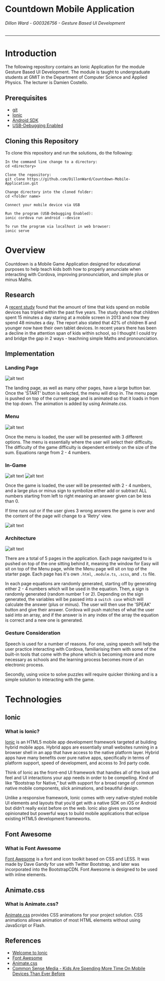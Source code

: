 # Countdown Mobile Application
###### *Dillon Ward - G00326756 - Gesture Based UI Development*
---
# Introduction
The following repository contains an Ionic Application for the module Gesture Based UI Development. The module is taught to undergraduate students at GMIT in the Department of Computer Science and Applied Physics. The lecturer is Damien Costello.

## Prerequisites
* [git](https://git-scm.com/)
* [Ionic](https://ionicframework.com/)
* [Android SDK](https://developer.android.com/studio/index.html)
* [USB-Debugging Enabled](https://www.embarcadero.com/starthere/xe5/mobdevsetup/android/en/enabling_usb_debugging_on_an_android_device.html)

## Cloning this Repository
To clone this repository and run the solutions, do the following:
```
In the command line change to a directory:
cd <directory>

Clone the repository:
git clone https://github.com/DillonWard/Countdown-Mobile-Application.git

Change directory into the cloned folder:
cd <folder name>

Connect your mobile device via USB

Run the program (USB-Debugging Enabled):
ionic cordova run android --device

To run the program via localhost in web browser:
ionic serve
```

# Overview
Countdown is a Mobile Game Application designed for educational purposes to help teach kids both how to properly annunciate when interacting with Cordova, improving pronounciation, and simple plus or minus Maths.
## Research
A [recent study](https://www.commonsensemedia.org/research/the-common-sense-census-media-use-by-kids-age-zero-to-eight-2017) found that the amount of time that kids spend on mobile devices has tripled within the past five years. The study shows that children spent 15 minutes a day staring at a mobile screen in 2013 and now they spend 48 minutes a day. The report also stated that 42% of children 8 and younger now have their own tablet devices. In recent years there has been a decline in the attention span of kids within school, so I thought I could try and bridge the gap in 2 ways - teachning simple Maths and pronounciation.

## Implementation
### Landing Page
![alt text](https://github.com/DillonWard/Countdown-Mobile-Application/blob/master/src/assets/imgs/landing-page.png?raw=true)

The landing page, as well as many other pages, have a large button bar. Once the 'START' button is selected, the menu will drop in. The menu page is pushed on top of the current page and is animated so that it loads in from the top down. The animation is added by using Animate.css.

### Menu
![alt text](https://github.com/DillonWard/Countdown-Mobile-Application/blob/master/src/assets/imgs/menu.png?raw=true)

Once the menu is loaded, the user will be presented with 3 different options. The menu is essentially where the user will select their difficulty. The difficulty of the game difficulty is dependent entirely on the size of the sum. Equations range from 2 - 4 numbers.

### In-Game
![alt text](https://github.com/DillonWard/Countdown-Mobile-Application/blob/master/src/assets/imgs/easy.png?raw=true) 
![alt text](https://github.com/DillonWard/Countdown-Mobile-Application/blob/master/src/assets/imgs/hard.png?raw=true)


Once the game is loaded, the user will be presented with 2 - 4 numbers, and a large plus or minus sign to symbolize either add or subtract ALL numbers starting from left to right meaning an answer given can be less than 0.

If time runs out or if the user gives 3 wrong answers the game is over and the content of the page will change to a 'Retry' view.

![alt text](https://github.com/DillonWard/Countdown-Mobile-Application/blob/master/src/assets/imgs/retry.png?raw=true)

### Architecture
![alt text](https://github.com/DillonWard/Countdown-Mobile-Application/blob/master/src/assets/imgs/UML.png?raw=true)

There are a total of 5 pages in the application. Each page navigated to is pushed on top of the one sitting behind it, meaning the window for Easy will sit on top of the Menu page, while the Menu page will sit on top of the starter page. Each page has it's own `.html`, `.module.ts`, `.scss`, and `.ts` file.

In each page equations are randomly generated, starting off by generating either 2 - 4 numbers which will be used in the equation. Then, a sign is randomly generated (random number 1 or 2). Depending on the sign generated, the variables will be passed into a `switch case` which will calculate the answer (plus or minus).  The user will then use the 'SPEAK' button and give their answer. Cordova will push matches of what the user said into an array, and if the answer is in any index of the array the equation is correct and a new one is generated. 

### Gesture Consideration
Speech is used for a number of reasons. For one, using speech will help the user practice interacting with Cordova, familiarising them with some of the built-in tools that come with the phone which is becoming more and more necessary as schools and the learning process becomes more of an electronic process. 

Secondly, using voice to solve puzzles will require quicker thinking and is a simple solution to interacting with the game.
# Technologies
## Ionic
### What is Ionic?
[Ionic](https://en.wikipedia.org/wiki/Ionic_(mobile_app_framework)) is an HTML5 mobile app development framework targeted at building hybrid mobile apps. Hybrid apps are essentially small websites running in a browser shell in an app that have access to the native platform layer. Hybrid apps have many benefits over pure native apps, specifically in terms of platform support, speed of development, and access to 3rd party code.

Think of Ionic as the front-end UI framework that handles all of the look and feel and UI interactions your app needs in order to be compelling. Kind of like “Bootstrap for Native,” but with support for a broad range of common native mobile components, slick animations, and beautiful design.

Unlike a responsive framework, Ionic comes with very native-styled mobile UI elements and layouts that you’d get with a native SDK on iOS or Android but didn’t really exist before on the web. Ionic also gives you some opinionated but powerful ways to build mobile applications that eclipse existing HTML5 development frameworks.


## Font Awesome
### What is Font Awesome
[Font Awesome](https://fontawesome.com/) is a font and icon toolkit based on CSS and LESS. It was made by Dave Gandy for use with Twitter Bootstrap, and later was incorporated into the BootstrapCDN. Font Awesome is designed to be used with inline elements.

## Animate.css
### What is Animate.css?
[Animate.css](https://github.com/daneden/animate.css) provides CSS animations for your project solution. CSS animations allows animation of most HTML elements without using JavaScript or Flash.


## References
* [Welcome to Ionic](https://ionicframework.com/docs/v1/guide/preface.html)
* [Font Awesome](https://fontawesome.com/)
* [Animate.css](https://github.com/daneden/animate.css)
* [Common Sense Media - Kids Are Spending More Time On Mobile Devices Than Ever Before](https://www.commonsensemedia.org/research/the-common-sense-census-media-use-by-kids-age-zero-to-eight-2017)